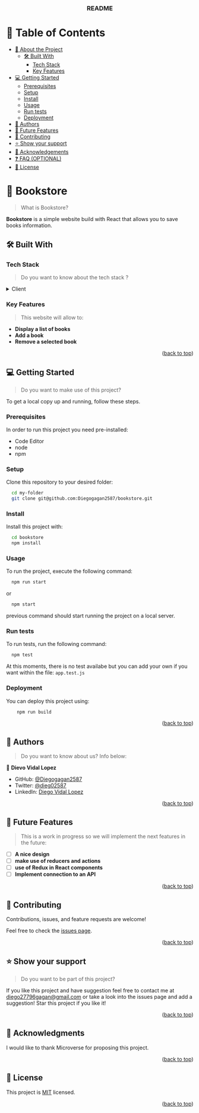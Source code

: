 <a name="readme-top"></a>

<div align="center">
  <h3><b> README </b></h3>
</div>

<!-- TABLE OF CONTENTS -->

# 📗 Table of Contents

- [📖 About the Project](#about-project)
  - [🛠 Built With](#built-with)
    - [Tech Stack](#tech-stack)
    - [Key Features](#key-features)
  <!-- - [🚀 Live Demo](#live-demo) -->
- [💻 Getting Started](#getting-started)
  - [Prerequisites](#prerequisites)
  - [Setup](#setup)
  - [Install](#install)
  - [Usage](#usage)
  - [Run tests](#run-tests)
  - [Deployment](#deployment)
- [👥 Authors](#authors)
- [🔭 Future Features](#future-features)
- [🤝 Contributing](#contributing)
- [⭐️ Show your support](#support)
- [🙏 Acknowledgements](#acknowledgements)
- [❓ FAQ (OPTIONAL)](#faq)
- [📝 License](#license)

<!-- PROJECT DESCRIPTION -->

# 📖 Bookstore <a name="about-project"></a>

> What is Bookstore?

**Bookstore** is a simple website build with React that allows you to save books information.

## 🛠 Built With <a name="built-with"></a>

### Tech Stack <a name="tech-stack"></a>

>Do you want to know about the tech stack ?

<details>
  <summary>Client</summary>
  <ul>
    <li><a href="https://reactjs.org/">React.js</a></li>
    <li><a href="https://developer.mozilla.org/es/docs/Web/HTML">HTML</a></li>
    <li><a href="https://developer.mozilla.org/es/docs/Web/CSS">CSS</a></li>
  </ul>
</details>

  <!-- <summary>Server</summary>
  <ul>
    <li><a href="https://expressjs.com/">Express.js</a></li>
  </ul>
</details> -->

<!-- Features -->

### Key Features <a name="key-features"></a>

> This website will allow to:

- **Display a list of books**
- **Add a book**
- **Remove a selected book**

<p align="right">(<a href="#readme-top">back to top</a>)</p>

<!-- LIVE DEMO -->

<!-- ## 🚀 Live Demo <a name="live-demo"></a>

> Add a link to your deployed project.

- [Live Demo Link](https://google.com)

<p align="right">(<a href="#readme-top">back to top</a>)</p> -->

<!-- GETTING STARTED -->

## 💻 Getting Started <a name="getting-started"></a>

> Do you want to make use of this project?

To get a local copy up and running, follow these steps.

### Prerequisites

In order to run this project you need pre-installed:
- Code Editor
- node
- npm

### Setup

Clone this repository to your desired folder:

```sh
  cd my-folder
  git clone git@github.com:Diegogagan2587/bookstore.git
```

### Install

Install this project with:

```sh
  cd bookstore
  npm install
```
### Usage

To run the project, execute the following command:

```sh
  npm run start
```
or

```sh
  npm start
```
previous command should start running the project on a local server.

### Run tests

To run tests, run the following command:


```sh
  npm test
```
At this moments, there is no test availabe but you can add your own if you want within the file:
 `app.test.js`


### Deployment

You can deploy this project using:


```sh
    npm run build
```

<p align="right">(<a href="#readme-top">back to top</a>)</p>

<!-- AUTHORS -->

## 👥 Authors <a name="authors"></a>

> Do you want to know about us? Info below:

👤 **Dievo Vidal Lopez**

- GitHub: [@Diegogagan2587](https://github.com/Diegogagan2587)
- Twitter: [@dieg02587](https://twitter.com/dieg02587)
- LinkedIn: [Diego Vidal Lopez](https://www.linkedin.com/in/diego-vidal2587/?locale=en_US)

<p align="right">(<a href="#readme-top">back to top</a>)</p>

<!-- FUTURE FEATURES -->

## 🔭 Future Features <a name="future-features"></a>

> This is a work in progress so we will implement the next features in the future:

- [ ] **A nice design**
- [ ] **make use of reducers and actions**
- [ ] **use of Redux in React components**
- [ ] **Implement connection to an API**

<p align="right">(<a href="#readme-top">back to top</a>)</p>

<!-- CONTRIBUTING -->

## 🤝 Contributing <a name="contributing"></a>

Contributions, issues, and feature requests are welcome!

Feel free to check the [issues page](https://github.com/Diegogagan2587/bookstore/issues).

<p align="right">(<a href="#readme-top">back to top</a>)</p>

<!-- SUPPORT -->

## ⭐️ Show your support <a name="support"></a>

> Do you want to be part of this project?

If you like this project and have suggestion feel free to contact me at diego27796gagan@gmail.com 
or take a look into the issues page and add a suggestion!
Star this project if you like it!

<p align="right">(<a href="#readme-top">back to top</a>)</p>

<!-- ACKNOWLEDGEMENTS -->

## 🙏 Acknowledgments <a name="acknowledgements"></a>

I would like to thank Microverse for proposing this project.

<p align="right">(<a href="#readme-top">back to top</a>)</p>

<!-- LICENSE -->

## 📝 License <a name="license"></a>

This project is [MIT](./LICENSE) licensed.

<p align="right">(<a href="#readme-top">back to top</a>)</p>
